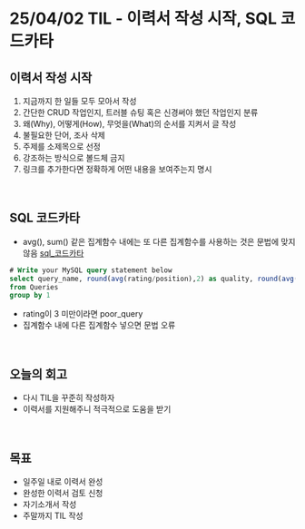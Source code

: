 # 25/04/02 TIL - 이력서 작성 시작, SQL 코드카타
## 이력서 작성 시작
1. 지금까지 한 일들 모두 모아서 작성
2. 간단한 CRUD 작업인지, 트러블 슈팅 혹은 신경써야 했던 작업인지 분류
3. 왜(Why), 어떻게(How), 무엇을(What)의 순서를 지켜서 글 작성
4. 불필요한 단어, 조사 삭제
5. 주제를 소제목으로 선정
6. 강조하는 방식으로 볼드체 금지
7. 링크를 추가한다면 정확하게 어떤 내용을 보여주는지 명시
<br>

## SQL 코드카타
- avg(), sum() 같은 집계함수 내에는 또 다른 집계함수를 사용하는 것은 문법에 맞지 않음
[sql_코드카타](https://leetcode.com/problems/queries-quality-and-percentage/)
```SQL
# Write your MySQL query statement below
select query_name, round(avg(rating/position),2) as quality, round(avg(if(rating<3, 1, 0)),4)*100 as poor_query_percentage
from Queries
group by 1
```
  - rating이 3 미만이라면 poor_query
  - 집계함수 내에 다른 집계함수 넣으면 문법 오류
<br>

## 오늘의 회고
- 다시 TIL을 꾸준히 작성하자
- 이력서를 지원해주니 적극적으로 도움을 받기
<br>

## 목표
- 일주일 내로 이력서 완성
- 완성한 이력서 검토 신청
- 자기소개서 작성
- 주말까지 TIL 작성